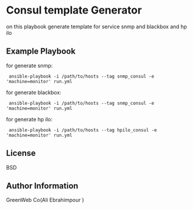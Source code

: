 Consul template Generator
=========
on this playbook generate template for service snmp and blackbox and hp ilo



Example Playbook
----------------
for generate snmp:
     
     ansible-playbook -i /path/to/hosts --tag snmp_consul -e 'machine=monitor' run.yml

for generate blackbox:

     ansible-playbook -i /path/to/hosts --tag snmp_consul -e 'machine=monitor' run.yml
     
for generate hp ilo:

     ansible-playbook -i /path/to/hosts --tag hpilo_consul -e 'machine=monitor' run.yml
 

License
-------
BSD

Author Information
------------------
GreenWeb Co(Ali Ebrahimpour )
